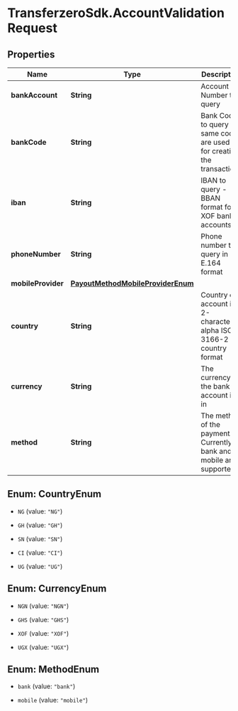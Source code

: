 # TransferzeroSdk.AccountValidationRequest

## Properties
Name | Type | Description | Notes
------------ | ------------- | ------------- | -------------
**bankAccount** | **String** | Account Number to query | [optional] 
**bankCode** | **String** | Bank Code to query - same codes are used as for creating the transactions | [optional] 
**iban** | **String** | IBAN to query - BBAN format for XOF bank accounts | [optional] 
**phoneNumber** | **String** | Phone number to query in E.164 format | [optional] 
**mobileProvider** | [**PayoutMethodMobileProviderEnum**](PayoutMethodMobileProviderEnum.md) |  | [optional] 
**country** | **String** | Country of account in 2-character alpha ISO 3166-2 country format | 
**currency** | **String** | The currency the bank account is in | 
**method** | **String** | The method of the payment. Currently bank and mobile are supported | 


<a name="CountryEnum"></a>
## Enum: CountryEnum


* `NG` (value: `"NG"`)

* `GH` (value: `"GH"`)

* `SN` (value: `"SN"`)

* `CI` (value: `"CI"`)

* `UG` (value: `"UG"`)




<a name="CurrencyEnum"></a>
## Enum: CurrencyEnum


* `NGN` (value: `"NGN"`)

* `GHS` (value: `"GHS"`)

* `XOF` (value: `"XOF"`)

* `UGX` (value: `"UGX"`)




<a name="MethodEnum"></a>
## Enum: MethodEnum


* `bank` (value: `"bank"`)

* `mobile` (value: `"mobile"`)




